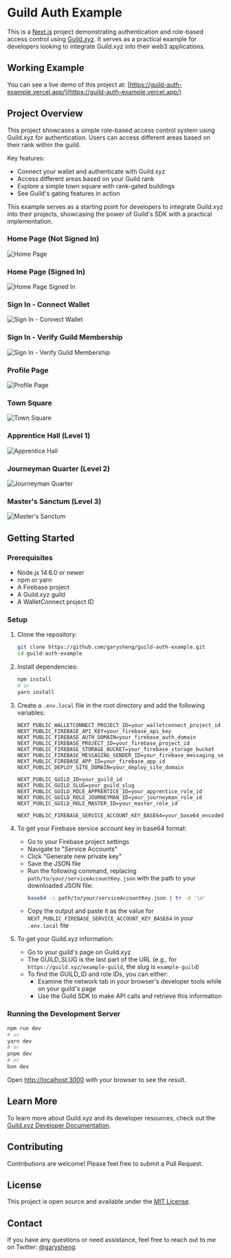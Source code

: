 # Guild Auth Example

This is a [Next.js](https://nextjs.org/) project demonstrating authentication and role-based access control using [Guild.xyz](https://guild.xyz/). It serves as a practical example for developers looking to integrate Guild.xyz into their web3 applications.

## Working Example

You can see a live demo of this project at: [https://guild-auth-example.vercel.app/](https://guild-auth-example.vercel.app/)

## Project Overview

This project showcases a simple role-based access control system using Guild.xyz for authentication. Users can access different areas based on their rank within the guild.

Key features:
- Connect your wallet and authenticate with Guild.xyz
- Access different areas based on your Guild rank
- Explore a simple town square with rank-gated buildings
- See Guild's gating features in action

This example serves as a starting point for developers to integrate Guild.xyz into their projects, showcasing the power of Guild's SDK with a practical implementation.

### Home Page (Not Signed In)
![Home Page](/public/readme-images/home.png)

### Home Page (Signed In)
![Home Page Signed In](/public/readme-images/home-signed-in.png)

### Sign In - Connect Wallet
![Sign In - Connect Wallet](/public/readme-images/sign-in-connect-wallet.png)

### Sign In - Verify Guild Membership
![Sign In - Verify Guild Membership](/public/readme-images/sign-in-verify-guild-membership.png)

### Profile Page
![Profile Page](/public/readme-images/profile.png)

### Town Square
![Town Square](/public/readme-images/town-square.png)

### Apprentice Hall (Level 1)
![Apprentice Hall](/public/readme-images/apprentice-hall.png)

### Journeyman Quarter (Level 2)
![Journeyman Quarter](/public/readme-images/journeyman-quarter.png)

### Master's Sanctum (Level 3)
![Master's Sanctum](/public/readme-images/masters-sanctum.png)

## Getting Started

### Prerequisites

- Node.js 14.6.0 or newer
- npm or yarn
- A Firebase project
- A Guild.xyz guild
- A WalletConnect project ID

### Setup

1. Clone the repository:
   ```bash
   git clone https://github.com/garysheng/guild-auth-example.git
   cd guild-auth-example
   ```

2. Install dependencies:
   ```bash
   npm install
   # or
   yarn install
   ```

3. Create a `.env.local` file in the root directory and add the following variables:

   ```
   NEXT_PUBLIC_WALLETCONNECT_PROJECT_ID=your_walletconnect_project_id
   NEXT_PUBLIC_FIREBASE_API_KEY=your_firebase_api_key
   NEXT_PUBLIC_FIREBASE_AUTH_DOMAIN=your_firebase_auth_domain
   NEXT_PUBLIC_FIREBASE_PROJECT_ID=your_firebase_project_id
   NEXT_PUBLIC_FIREBASE_STORAGE_BUCKET=your_firebase_storage_bucket
   NEXT_PUBLIC_FIREBASE_MESSAGING_SENDER_ID=your_firebase_messaging_sender_id
   NEXT_PUBLIC_FIREBASE_APP_ID=your_firebase_app_id
   NEXT_PUBLIC_DEPLOY_SITE_DOMAIN=your_deploy_site_domain

   NEXT_PUBLIC_GUILD_ID=your_guild_id
   NEXT_PUBLIC_GUILD_SLUG=your_guild_slug
   NEXT_PUBLIC_GUILD_ROLE_APPRENTICE_ID=your_apprentice_role_id
   NEXT_PUBLIC_GUILD_ROLE_JOURNEYMAN_ID=your_journeyman_role_id
   NEXT_PUBLIC_GUILD_ROLE_MASTER_ID=your_master_role_id

   NEXT_PUBLIC_FIREBASE_SERVICE_ACCOUNT_KEY_BASE64=your_base64_encoded_service_account_key
   ```

4. To get your Firebase service account key in base64 format:
   - Go to your Firebase project settings
   - Navigate to "Service Accounts"
   - Click "Generate new private key"
   - Save the JSON file
   - Run the following command, replacing `path/to/your/serviceAccountKey.json` with the path to your downloaded JSON file:
     ```bash
     base64 -i path/to/your/serviceAccountKey.json | tr -d '\n'
     ```
   - Copy the output and paste it as the value for `NEXT_PUBLIC_FIREBASE_SERVICE_ACCOUNT_KEY_BASE64` in your `.env.local` file

5. To get your Guild.xyz information:
   - Go to your guild's page on Guild.xyz
   - The GUILD_SLUG is the last part of the URL (e.g., for `https://guild.xyz/example-guild`, the slug is `example-guild`)
   - To find the GUILD_ID and role IDs, you can either:
     - Examine the network tab in your browser's developer tools while on your guild's page
     - Use the Guild SDK to make API calls and retrieve this information

### Running the Development Server

```bash
npm run dev
# or
yarn dev
# or
pnpm dev
# or
bun dev
```

Open [http://localhost:3000](http://localhost:3000) with your browser to see the result.

## Learn More

To learn more about Guild.xyz and its developer resources, check out the [Guild.xyz Developer Documentation](https://help.guild.xyz/en/collections/3826821-developer-docs).

## Contributing

Contributions are welcome! Please feel free to submit a Pull Request.

## License

This project is open source and available under the [MIT License](LICENSE).

## Contact

If you have any questions or need assistance, feel free to reach out to me on Twitter: [@garysheng](https://x.com/garysheng).
